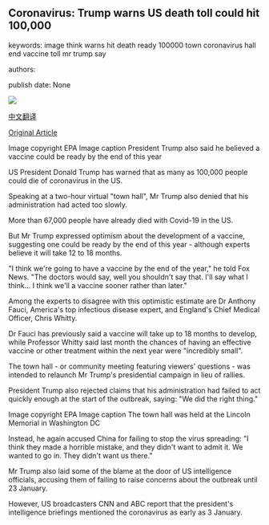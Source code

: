 ## Coronavirus: Trump warns US death toll could hit 100,000

keywords: image think warns hit death ready 100000 town coronavirus hall end vaccine toll mr trump say

authors: 

publish date: None

![](https://ichef.bbci.co.uk/news/1024/branded_news/CABC/production/_112100915_bfdac47f-7726-4774-b131-458aeccedfce.jpg)

[中文翻译](Coronavirus%3A%20Trump%20warns%20US%20death%20toll%20could%20hit%20100%2C000_zh.md)

[Original Article](https://www.bbc.com/news/world-us-canada-52526189)

Image copyright EPA Image caption President Trump also said he believed a vaccine could be ready by the end of this year

US President Donald Trump has warned that as many as 100,000 people could die of coronavirus in the US.

Speaking at a two-hour virtual "town hall", Mr Trump also denied that his administration had acted too slowly.

More than 67,000 people have already died with Covid-19 in the US.

But Mr Trump expressed optimism about the development of a vaccine, suggesting one could be ready by the end of this year - although experts believe it will take 12 to 18 months.

"I think we're going to have a vaccine by the end of the year," he told Fox News. "The doctors would say, well you shouldn't say that. I'll say what I think... I think we'll a vaccine sooner rather than later."

Among the experts to disagree with this optimistic estimate are Dr Anthony Fauci, America's top infectious disease expert, and England's Chief Medical Officer, Chris Whitty.

Dr Fauci has previously said a vaccine will take up to 18 months to develop, while Professor Whitty said last month the chances of having an effective vaccine or other treatment within the next year were "incredibly small".

The town hall - or community meeting featuring viewers' questions - was intended to relaunch Mr Trump's presidential campaign in lieu of rallies.

President Trump also rejected claims that his administration had failed to act quickly enough at the start of the outbreak, saying: "We did the right thing."

Image copyright EPA Image caption The town hall was held at the Lincoln Memorial in Washington DC

Instead, he again accused China for failing to stop the virus spreading: "I think they made a horrible mistake, and they didn't want to admit it. We wanted to go in. They didn't want us there."

Mr Trump also laid some of the blame at the door of US intelligence officials, accusing them of failing to raise concerns about the outbreak until 23 January.

However, US broadcasters CNN and ABC report that the president's intelligence briefings mentioned the coronavirus as early as 3 January.